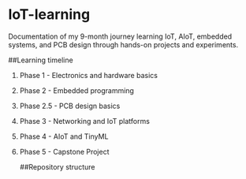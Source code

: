 # IoT-learning
Documentation of my 9-month journey learning IoT, AIoT, embedded systems, and PCB design through hands-on projects and experiments.


##Learning timeline
1. Phase 1 - Electronics and hardware basics
2. Phase 2 - Embedded programming
3. Phase 2.5 - PCB design basics
4. Phase 3 - Networking and IoT platforms
5. Phase 4 - AIoT and TinyML
6. Phase 5 - Capstone Project




   ##Repository structure
